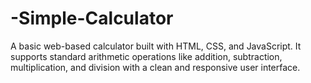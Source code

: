 # -Simple-Calculator
A basic web-based calculator built with HTML, CSS, and JavaScript. It supports standard arithmetic operations like addition, subtraction, multiplication, and division with a clean and responsive user interface.
